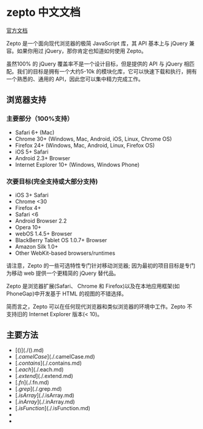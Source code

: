 # zepto 中文文档

[官方文档](https://zeptojs.com/)

Zepto 是一个面向现代浏览器的极简 JavaScript 库，其 API 基本上与 jQuery 兼容。如果你用过 jQuery，那你肯定也知道如何使用 Zepto。

虽然100% 的 jQuery 覆盖率不是一个设计目标，但是提供的 API 与 jQuery 相匹配。我们的目标是拥有一个大约5-10k 的模块化库，它可以快速下载和执行，拥有一个熟悉的、通用的 API，因此您可以集中精力完成工作。

## 浏览器支持
### 主要部分（100%支持）
- Safari 6+ (Mac)
- Chrome 30+ (Windows, Mac, Android, iOS, Linux, Chrome OS)
- Firefox 24+ (Windows, Mac, Android, Linux, Firefox OS)
- iOS 5+ Safari
- Android 2.3+ Browser
- Internet Explorer 10+ (Windows, Windows Phone)
### 次要目标(完全支持或大部分支持)
- iOS 3+ Safari
- Chrome <30
- Firefox 4+
- Safari <6
- Android Browser 2.2
- Opera 10+
- webOS 1.4.5+ Browser
- BlackBerry Tablet OS 1.0.7+ Browser
- Amazon Silk 1.0+
- Other WebKit-based browsers/runtimes

请注意，Zepto 的一些可选特性专门针对移动浏览器; 因为最初的项目目标是专门为移动 web 提供一个更精简的 jQuery 替代品。

Zepto 是浏览器扩展(Safari、 Chrome 和 Firefox)以及在本地应用框架(如 PhoneGap)中开发基于 HTML 的视图的不错选择。

简而言之，Zepto 可以在任何现代浏览器和类似浏览器的环境中工作。Zepto 不支持旧的 Internet Explorer 版本(< 10)。

## 主要方法
- [$()](./$().md)
- [$.camelCase](./$.camelCase.md)
- [$.contains](./$.contains.md)
- [$.each](./$.each.md)
- [$.extend](./$.extend.md)
- [$.fn](./$.fn.md)
- [$.grep](./$.grep.md)
- [$.isArray](./$.isArray.md)
- [$.inArray](./$.inArray.md)
- [$.isFunction](./$.isFunction.md)
- []()
- []()